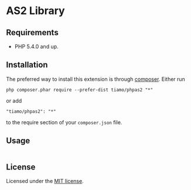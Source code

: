 AS2 Library
====



## Requirements

* PHP 5.4.0 and up.

## Installation

The preferred way to install this extension is through [composer](http://getcomposer.org/download/).
Either run
```
php composer.phar require --prefer-dist tiamo/phpas2 "*"
```
or add
```
"tiamo/phpas2": "*"
```
to the require section of your `composer.json` file.

## Usage

```php

```

## License

Licensed under the [MIT license](http://opensource.org/licenses/MIT).
